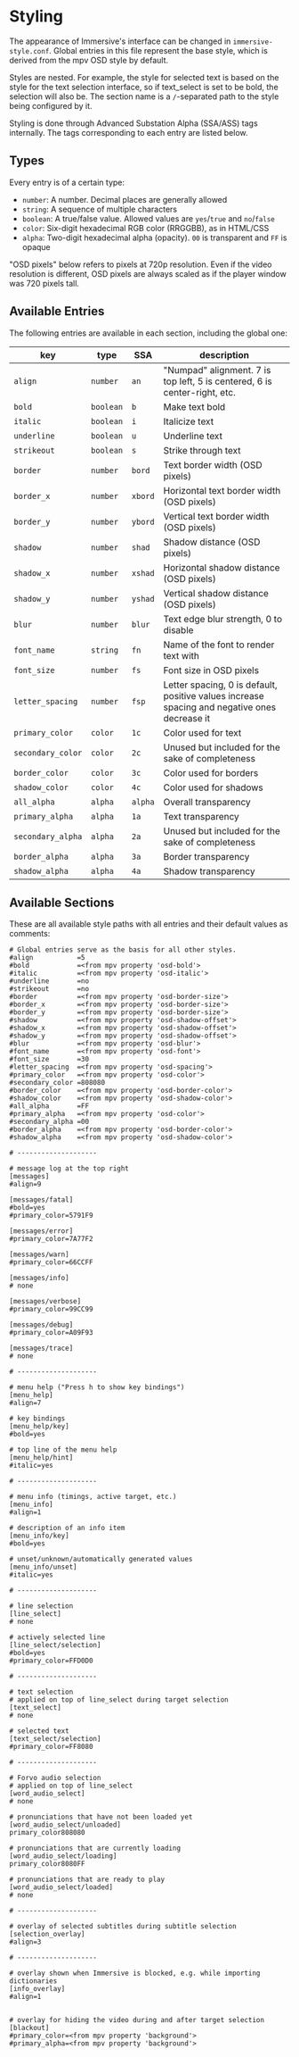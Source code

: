 # Styling

The appearance of Immersive's interface can be changed in `immersive-style.conf`.
Global entries in this file represent the base style, which is derived from the
mpv OSD style by default.

Styles are nested. For example, the style for selected text is based on the
style for the text selection interface, so if text_select is set to be bold,
the selection will also be. The section name is a `/`-separated path to the
style being configured by it.

Styling is done through Advanced Substation Alpha (SSA/ASS) tags internally.
The tags corresponding to each entry are listed below.


## Types

Every entry is of a certain type:

- `number`: A number. Decimal places are generally allowed
- `string`: A sequence of multiple characters
- `boolean`: A true/false value. Allowed values are `yes`/`true` and `no`/`false`
- `color`: Six-digit hexadecimal RGB color (RRGGBB), as in HTML/CSS
- `alpha`: Two-digit hexadecimal alpha (opacity). `00` is transparent and `FF` is opaque

"OSD pixels" below refers to pixels at 720p resolution. Even if the video
resolution is different, OSD pixels are always scaled as if the player window
was 720 pixels tall.


## Available Entries

The following entries are available in each section, including the global one:

| key               | type      | SSA     | description
| ----------------- | --------- | ------- | ------------------------------------------------------------------------------------------------------------
| `align`           | `number`  | `an`    | "Numpad" alignment. 7 is top left, 5 is centered, 6 is center-right, etc.
| `bold`            | `boolean` | `b`     | Make text bold
| `italic`          | `boolean` | `i`     | Italicize text
| `underline`       | `boolean` | `u`     | Underline text
| `strikeout`       | `boolean` | `s`     | Strike through text
| `border`          | `number`  | `bord`  | Text border width (OSD pixels)
| `border_x`        | `number`  | `xbord` | Horizontal text border width (OSD pixels)
| `border_y`        | `number`  | `ybord` | Vertical text border width (OSD pixels)
| `shadow`          | `number`  | `shad`  | Shadow distance (OSD pixels)
| `shadow_x`        | `number`  | `xshad` | Horizontal shadow distance (OSD pixels)
| `shadow_y`        | `number`  | `yshad` | Vertical shadow distance (OSD pixels)
| `blur`            | `number`  | `blur`  | Text edge blur strength, 0 to disable
| `font_name`       | `string`  | `fn`    | Name of the font to render text with
| `font_size`       | `number`  | `fs`    | Font size in OSD pixels
| `letter_spacing`  | `number`  | `fsp`   | Letter spacing, 0 is default, positive values increase spacing and negative ones decrease it
| `primary_color`   | `color`   | `1c`    | Color used for text
| `secondary_color` | `color`   | `2c`    | Unused but included for the sake of completeness
| `border_color`    | `color`   | `3c`    | Color used for borders
| `shadow_color`    | `color`   | `4c`    | Color used for shadows
| `all_alpha`       | `alpha`   | `alpha` | Overall transparency
| `primary_alpha`   | `alpha`   | `1a`    | Text transparency
| `secondary_alpha` | `alpha`   | `2a`    | Unused but included for the sake of completeness
| `border_alpha`    | `alpha`   | `3a`    | Border transparency
| `shadow_alpha`    | `alpha`   | `4a`    | Shadow transparency


## Available Sections

These are all available style paths with all entries and their default values
as comments:

```
# Global entries serve as the basis for all other styles.
#align           =5
#bold            =<from mpv property 'osd-bold'>
#italic          =<from mpv property 'osd-italic'>
#underline       =no
#strikeout       =no
#border          =<from mpv property 'osd-border-size'>
#border_x        =<from mpv property 'osd-border-size'>
#border_y        =<from mpv property 'osd-border-size'>
#shadow          =<from mpv property 'osd-shadow-offset'>
#shadow_x        =<from mpv property 'osd-shadow-offset'>
#shadow_y        =<from mpv property 'osd-shadow-offset'>
#blur            =<from mpv property 'osd-blur'>
#font_name       =<from mpv property 'osd-font'>
#font_size       =30
#letter_spacing  =<from mpv property 'osd-spacing'>
#primary_color   =<from mpv property 'osd-color'>
#secondary_color =808080
#border_color    =<from mpv property 'osd-border-color'>
#shadow_color    =<from mpv property 'osd-shadow-color'>
#all_alpha       =FF
#primary_alpha   =<from mpv property 'osd-color'>
#secondary_alpha =00
#border_alpha    =<from mpv property 'osd-border-color'>
#shadow_alpha    =<from mpv property 'osd-shadow-color'>

# --------------------

# message log at the top right
[messages]
#align=9

[messages/fatal]
#bold=yes
#primary_color=5791F9

[messages/error]
#primary_color=7A77F2

[messages/warn]
#primary_color=66CCFF

[messages/info]
# none

[messages/verbose]
#primary_color=99CC99

[messages/debug]
#primary_color=A09F93

[messages/trace]
# none

# --------------------

# menu help ("Press h to show key bindings")
[menu_help]
#align=7

# key bindings
[menu_help/key]
#bold=yes

# top line of the menu help
[menu_help/hint]
#italic=yes

# --------------------

# menu info (timings, active target, etc.)
[menu_info]
#align=1

# description of an info item
[menu_info/key]
#bold=yes

# unset/unknown/automatically generated values
[menu_info/unset]
#italic=yes

# --------------------

# line selection
[line_select]
# none

# actively selected line
[line_select/selection]
#bold=yes
#primary_color=FFD0D0

# --------------------

# text selection
# applied on top of line_select during target selection
[text_select]
# none

# selected text
[text_select/selection]
#primary_color=FF8080

# --------------------

# Forvo audio selection
# applied on top of line_select
[word_audio_select]
# none

# pronunciations that have not been loaded yet
[word_audio_select/unloaded]
primary_color808080

# pronunciations that are currently loading
[word_audio_select/loading]
primary_color8080FF

# pronunciations that are ready to play
[word_audio_select/loaded]
# none

# --------------------

# overlay of selected subtitles during subtitle selection
[selection_overlay]
#align=3

# --------------------

# overlay shown when Immersive is blocked, e.g. while importing dictionaries
[info_overlay]
#align=1


# overlay for hiding the video during and after target selection
[blackout]
#primary_color=<from mpv property 'background'>
#primary_alpha=<from mpv property 'background'>
```
